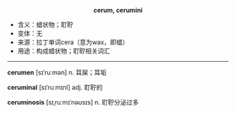 
**<center>cerum, cerumini</center>**

- <span class="definition">含义：蜡状物；耵聍</span>
- <span class="definition">变体：无</span>
- <span class="definition">来源：拉丁单词cera（意为wax，即蜡）</span>
- <span class="definition">用途：构成蜡状物；耵聍相关词汇</span>

---

<span class="vocabulary">**cerumen**</span> [sɪˈruːmən] n. 耳屎；耳垢

<span class="vocabulary">**ceruminal**</span> [sɪˈruːmɪnl] adj. 耵聍的

<span class="vocabulary">**ceruminosis**</span> [sɪˌruːmɪˈnəʊsɪs] n. 耵聍分泌过多

